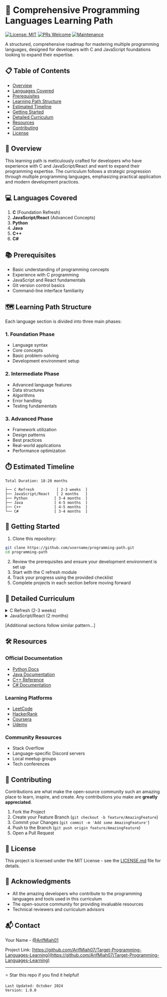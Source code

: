 # 🚀 Comprehensive Programming Languages Learning Path

[![License: MIT](https://img.shields.io/badge/License-MIT-yellow.svg)](https://opensource.org/licenses/MIT)
[![PRs Welcome](https://img.shields.io/badge/PRs-welcome-brightgreen.svg?style=flat-square)](http://makeapullrequest.com)
[![Maintenance](https://img.shields.io/badge/Maintained%3F-yes-green.svg)](https://github.com/username/programming-path/graphs/commit-activity)

A structured, comprehensive roadmap for mastering multiple programming languages, designed for developers with C and JavaScript foundations looking to expand their expertise.

## 📋 Table of Contents
- [Overview](#overview)
- [Languages Covered](#languages-covered)
- [Prerequisites](#prerequisites)
- [Learning Path Structure](#learning-path-structure)
- [Estimated Timeline](#estimated-timeline)
- [Getting Started](#getting-started)
- [Detailed Curriculum](#detailed-curriculum)
- [Resources](#resources)
- [Contributing](#contributing)
- [License](#license)

## 🎯 Overview

This learning path is meticulously crafted for developers who have experience with C and JavaScript/React and want to expand their programming expertise. The curriculum follows a strategic progression through multiple programming languages, emphasizing practical application and modern development practices.

## 💻 Languages Covered

1. **C** (Foundation Refresh)
2. **JavaScript/React** (Advanced Concepts)
3. **Python**
4. **Java**
5. **C++**
6. **C#**

## 📚 Prerequisites

- Basic understanding of programming concepts
- Experience with C programming
- JavaScript and React fundamentals
- Git version control basics
- Command-line interface familiarity

## 🗺️ Learning Path Structure

Each language section is divided into three main phases:

### 1. Foundation Phase
- Language syntax
- Core concepts
- Basic problem-solving
- Development environment setup

### 2. Intermediate Phase
- Advanced language features
- Data structures
- Algorithms
- Error handling
- Testing fundamentals

### 3. Advanced Phase
- Framework utilization
- Design patterns
- Best practices
- Real-world applications
- Performance optimization

## ⏱️ Estimated Timeline

```plaintext
Total Duration: 18-20 months

├── C Refresh          [ 2-3 weeks  ]
├── JavaScript/React   [ 2 months   ]
├── Python            [ 3-4 months  ]
├── Java              [ 4-5 months  ]
├── C++               [ 4-5 months  ]
└── C#                [ 3-4 months  ]
```

## 🚦 Getting Started

1. Clone this repository:
```bash
git clone https://github.com/username/programming-path.git
cd programming-path
```

2. Review the prerequisites and ensure your development environment is set up
3. Start with the C refresh module
4. Track your progress using the provided checklist
5. Complete projects in each section before moving forward

## 📖 Detailed Curriculum

<details>
<summary>C Refresh (2-3 weeks)</summary>

- Memory Management
  - Pointers deep dive
  - Dynamic allocation
  - Memory leaks prevention
- Data Structures Implementation
- Advanced File Operations
- Preprocessor Directives
</details>

<details>
<summary>JavaScript/React (2 months)</summary>

- Advanced JavaScript
  - ES6+ features
  - Asynchronous programming
  - Design patterns
- React Mastery
  - Advanced hooks
  - State management
  - Performance optimization
</details>

[Additional sections follow similar pattern...]

## 🛠️ Resources

### Official Documentation
- [Python Docs](https://docs.python.org/)
- [Java Documentation](https://docs.oracle.com/en/java/)
- [C++ Reference](https://en.cppreference.com/)
- [C# Documentation](https://docs.microsoft.com/en-us/dotnet/csharp/)

### Learning Platforms
- [LeetCode](https://leetcode.com/)
- [HackerRank](https://www.hackerrank.com/)
- [Coursera](https://www.coursera.org/)
- [Udemy](https://www.udemy.com/)

### Community Resources
- Stack Overflow
- Language-specific Discord servers
- Local meetup groups
- Tech conferences

## 🤝 Contributing

Contributions are what make the open-source community such an amazing place to learn, inspire, and create. Any contributions you make are **greatly appreciated**.

1. Fork the Project
2. Create your Feature Branch (`git checkout -b feature/AmazingFeature`)
3. Commit your Changes (`git commit -m 'Add some AmazingFeature'`)
4. Push to the Branch (`git push origin feature/AmazingFeature`)
5. Open a Pull Request

## 📝 License

This project is licensed under the MIT License - see the [LICENSE.md](LICENSE.md) file for details.

## 🙏 Acknowledgments

- All the amazing developers who contribute to the programming languages and tools used in this curriculum
- The open-source community for providing invaluable resources
- Technical reviewers and curriculum advisors

## 📬 Contact

Your Name - [@ArifMiah01](https://x.com/ArifMiah01)

Project Link: [https://github.com/ArifMiah07/Target-Programming-Languages-Learning](https://github.com/ArifMiah07/Target-Programming-Languages-Learning)

---

⭐️ Star this repo if you find it helpful!

```
Last Updated: October 2024
Version: 1.0.0